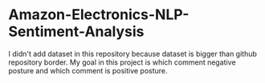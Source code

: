# Amazon-Electronics-NLP-Sentiment-Analysis
I didn't add dataset in this repository because dataset is bigger than github repository border.
My goal in this project is which comment negative posture and which comment is positive posture.
